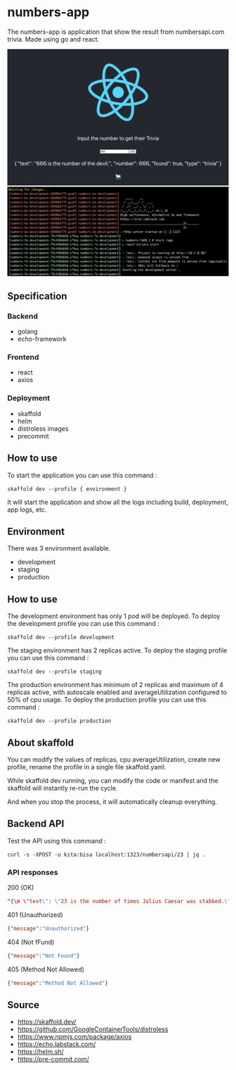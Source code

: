 # numbers-app

The numbers-app is application that show the result from numbersapi.com trivia. Made using go and react.

![Alt text](image1.png?raw=true "image1")
![Alt text](image2.png?raw=true "image1")

## Specification

### Backend

- golang
- echo-framework

### Frontend

- react
- axios

### Deployment

- skaffold
- helm
- distroless images
- precommit

## How to use

To start the application you can use this command :

```shell
skaffold dev --profile { environment }
```

It will start the application and show all the logs including build, deployment, app logs, etc.

## Environment

There was 3 environment available.

- development
- staging
- production

## How to use

The development environment has only 1 pod will be deployed. To deploy the development profile you can use this command :

```shell
skaffold dev --profile development
```

The staging environment has 2 replicas active. To deploy the staging profile you can use this command :

```shell
skaffold dev --profile staging
```

The production environment has minimum of 2 replicas and maximum of 4 replicas active, with autoscale enabled and averageUtilization configured to 50% of cpu usage. To deploy the production profile you can use this command :

```shell
skaffold dev --profile production
```

## About skaffold

You can modify the values of replicas, cpu averageUtilization, create new profile, rename the profile in a single file skaffold.yaml.

While skaffold dev running, you can modify the code or manifest and the skaffold will instantly re-run the cycle.

And when you stop the process, it will automatically cleanup everything.

## Backend API

Test the API using this command :

```shell
curl -s -XPOST -u kita:bisa localhost:1323/numbersapi/23 | jq .
```

### API responses

200 (OK)

```json
"{\n \"text\": \"23 is the number of times Julius Caesar was stabbed.\",\n \"number\": 23,\n \"found\": true,\n \"type\": \"trivia\"\n}"
```

401 (Unauthorized)

```json
{"message":"Unauthorized"}
```

404 (Not fFund)

```json
{"message":"Not Found"}
```

405 (Method Not Allowed)

```json
{"message":"Method Not Allowed"}
```

## Source

- <https://skaffold.dev/>
- <https://github.com/GoogleContainerTools/distroless>
- <https://www.npmjs.com/package/axios>
- <https://echo.labstack.com/>
- <https://helm.sh/>
- <https://pre-commit.com/>
